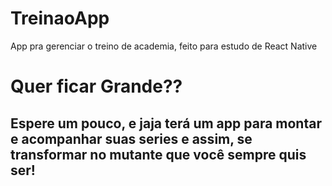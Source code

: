 # TreinaoApp
App pra gerenciar o treino de academia, feito para estudo de React Native

# Quer ficar Grande??
## Espere um pouco, e jaja terá um app para montar e acompanhar suas series e assim, se transformar no mutante que você sempre quis ser!
